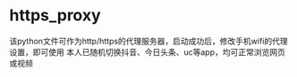 # https_proxy
该python文件可作为http/https的代理服务器，启动成功后，修改手机wifi的代理设置，即可使用
本人已随机切换抖音、今日头条、uc等app，均可正常浏览网页或视频
